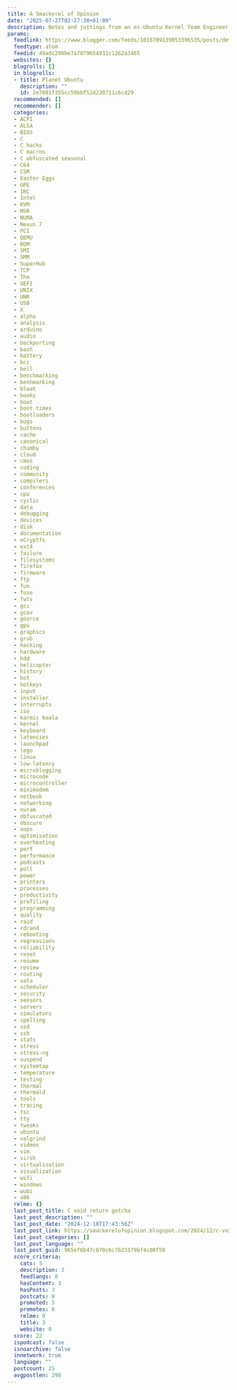 ```yaml
---
title: A Smackerel of Opinion
date: "2025-07-27T02:27:30+01:00"
description: Notes and jottings from an ex-Ubuntu Kernel Team Engineer
params:
  feedlink: https://www.blogger.com/feeds/1016709139053396535/posts/default?redirect=false
  feedtype: atom
  feedid: 49adc290be7a7079654931c1262a3465
  websites: {}
  blogrolls: []
  in_blogrolls:
  - title: Planet Ubuntu
    description: ""
    id: 2e7081f355cc59bbf52d230711c6cd29
  recommended: []
  recommender: []
  categories:
  - ACPI
  - ALSA
  - BIOS
  - C
  - C hacks
  - C macros
  - C obfuscated seasonal
  - C64
  - CSM
  - Easter Eggs
  - GPE
  - IRC
  - Intel
  - KVM
  - MSR
  - NUMA
  - Nexus 7
  - PCI
  - QEMU
  - ROM
  - SMI
  - SMM
  - SuperHub
  - TCP
  - The
  - UEFI
  - UNIX
  - UNR
  - USB
  - X
  - alpha
  - analysis
  - arduino
  - audio
  - backporting
  - bash
  - battery
  - bcc
  - bell
  - benchmarking
  - benhmarking
  - bloat
  - books
  - boot
  - boot times
  - bootloaders
  - bugs
  - buttons
  - cache
  - canonical
  - chumby
  - cloud
  - cmos
  - coding
  - community
  - compilers
  - conferences
  - cpu
  - cyclic
  - data
  - debugging
  - devices
  - disk
  - documentation
  - eCryptfs
  - ext4
  - failure
  - filesystems
  - firefox
  - firmware
  - ftp
  - fun
  - fuse
  - fwts
  - gcc
  - gcov
  - gource
  - gpu
  - graphics
  - grub
  - hacking
  - hardware
  - hdd
  - helicopter
  - history
  - hot
  - hotkeys
  - input
  - installer
  - interrupts
  - iso
  - karmic koala
  - kernel
  - keyboard
  - latencies
  - launchpad
  - lego
  - linux
  - low-latency
  - microblogging
  - microcode
  - microcontroller
  - minimodem
  - netbook
  - networking
  - nvram
  - obfuscated
  - obscure
  - oops
  - optimisation
  - overheating
  - perf
  - performance
  - podcasts
  - poll
  - power
  - printers
  - processes
  - productivity
  - profiling
  - programming
  - quality
  - raid
  - rdrand
  - rebooting
  - regressions
  - reliability
  - reset
  - resume
  - review
  - routing
  - sata
  - scheduler
  - security
  - sensors
  - servers
  - simulators
  - spelling
  - ssd
  - ssh
  - stats
  - stress
  - stress-ng
  - suspend
  - systemtap
  - temperature
  - testing
  - thermal
  - thermald
  - tools
  - tracing
  - tsc
  - tty
  - tweaks
  - ubuntu
  - valgrind
  - videos
  - vim
  - virsh
  - virtualisation
  - visualization
  - wifi
  - windows
  - wubi
  - x86
  relme: {}
  last_post_title: C void return gotcha
  last_post_description: ""
  last_post_date: "2024-12-18T17:43:56Z"
  last_post_link: https://smackerelofopinion.blogspot.com/2024/12/c-void-return-gotcha.html
  last_post_categories: []
  last_post_language: ""
  last_post_guid: 965ef6b47c870c6c7b23179bf4c00f58
  score_criteria:
    cats: 5
    description: 3
    feedlangs: 0
    hasContent: 3
    hasPosts: 3
    postcats: 0
    promoted: 5
    promotes: 0
    relme: 0
    title: 3
    website: 0
  score: 22
  ispodcast: false
  isnoarchive: false
  innetwork: true
  language: ""
  postcount: 25
  avgpostlen: 290
---
```

